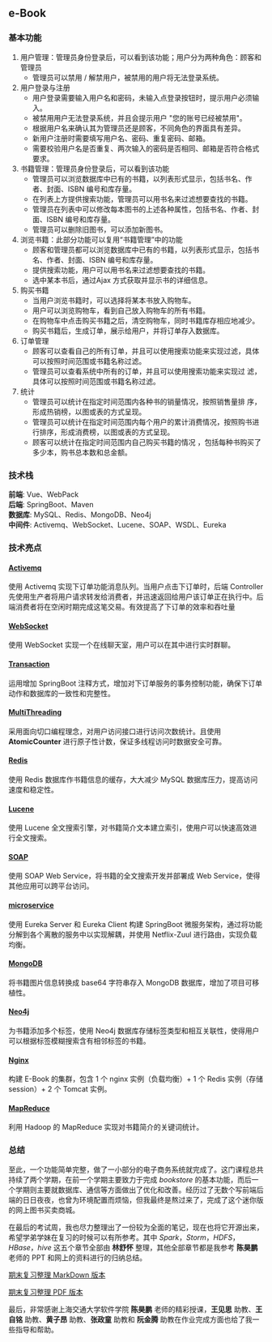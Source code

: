 ## e-Book

### 基本功能

1. 用户管理：管理员身份登录后，可以看到该功能；用户分为两种角色：顾客和管理员
	* 管理员可以禁用 / 解禁用户，被禁用的用户将无法登录系统。
2. 用户登录与注册
	* 用户登录需要输入用户名和密码，未输入点登录按钮时，提示用户必须输入。
	* 被禁用用户无法登录系统，并且会提示用户 "您的账号已经被禁用"。 
	* 根据用户名来确认其为管理员还是顾客，不同角色的界面具有差异。
	* 新用户注册时需要填写用户名、密码、重复密码、邮箱。
	* 需要校验用户名是否重复、两次输入的密码是否相同、邮箱是否符合格式要求。
3. 书籍管理：管理员身份登录后，可以看到该功能
	* 管理员可以浏览数据库中已有的书籍，以列表形式显示，包括书名、作者、封面、ISBN 编号和库存量。
	* 在列表上方提供搜索功能，管理员可以用书名来过滤想要查找的书籍。
	* 管理员在列表中可以修改每本图书的上述各种属性，包括书名、作者、封面、ISBN 编号和库存量。
	* 管理员可以删除旧图书，可以添加新图书。
4. 浏览书籍：此部分功能可以复用“书籍管理”中的功能
	* 顾客和管理员都可以浏览数据库中已有的书籍，以列表形式显示，包括书名、作者、封面、ISBN 编号和库存量。
	* 提供搜索功能，用户可以用书名来过滤想要查找的书籍。
	* 选中某本书后，通过Ajax 方式获取并显示书的详细信息。
5. 购买书籍
	* 当用户浏览书籍时，可以选择将某本书放入购物车。
	* 用户可以浏览购物车，看到自己放入购物车的所有书籍。
	* 在购物车中点击购买书籍之后，清空购物车，同时书籍库存相应地减少。
	* 购买书籍后，生成订单，展示给用户，并将订单存入数据库。
6. 订单管理
	* 顾客可以查看自己的所有订单，并且可以使用搜索功能来实现过滤，具体可以按照时间范围或书籍名称过滤。
	* 管理员可以查看系统中所有的订单，并且可以使用搜索功能来实现过
	滤，具体可以按照时间范围或书籍名称过滤。
7. 统计
	* 管理员可以统计在指定时间范围内各种书的销量情况，按照销售量排
	序，形成热销榜，以图或表的方式呈现。
	* 管理员可以统计在指定时间范围内每个用户的累计消费情况，按照购书进行排序，形成消费榜，以图或表的方式呈现。
	* 顾客可以统计在指定时间范围内自己购买书籍的情况 ，包括每种书购买了多少本，购书总本数和总金额。

### 技术栈

**前端**: Vue、WebPack </br>
**后端**: SpringBoot、Maven </br>
**数据库**: MySQL、Redis、MongoDB、Neo4j </br>
**中间件**: Activemq、WebSocket、Lucene、SOAP、WSDL、Eureka </br>

### 技术亮点

#### [Activemq](https://github.com/WilliamX1/bookstore/blob/main/hw/hw1/README.md)

使用 Activemq 实现下订单功能消息队列。当用户点击下订单时，后端 Controller 先使用生产者将用户请求转发给消费者，并迅速返回给用户该订单正在执行中。后端消费者将在空闲时期完成这笔交易。有效提高了下订单的效率和吞吐量

#### [WebSocket](https://github.com/WilliamX1/bookstore/blob/main/hw/hw2/README.md)

使用 WebSocket 实现一个在线聊天室，用户可以在其中进行实时群聊。

#### [Transaction](https://github.com/WilliamX1/bookstore/blob/main/hw/hw2/README.md)

运用增加 SpringBoot 注释方式，增加对下订单服务的事务控制功能，确保下订单动作和数据库的一致性和完整性。

#### [MultiThreading](https://github.com/WilliamX1/bookstore/blob/main/hw/hw3/README.md)

采用面向切口编程理念，对用户访问接口进行访问次数统计。且使用 **AtomicCounter** 进行原子性计数，保证多线程访问时数据安全可靠。

#### [Redis](https://github.com/WilliamX1/bookstore/blob/main/hw/hw3/README.md)

使用 Redis 数据库作书籍信息的缓存，大大减少 MySQL 数据库压力，提高访问速度和稳定性。

#### [Lucene](https://github.com/WilliamX1/bookstore/blob/main/hw/hw4/README.md)

使用 Lucene 全文搜索引擎，对书籍简介文本建立索引，使用户可以快速高效进行全文搜索。

#### [SOAP](https://github.com/WilliamX1/bookstore/blob/main/hw/hw4/README.md)

使用 SOAP Web Service，将书籍的全文搜索开发并部署成 Web Service，使得其他应用可以跨平台访问。

#### [microservice](https://github.com/WilliamX1/bookstore/blob/main/hw/hw5/README.md)

使用 Eureka Server 和 Eureka Client 构建 SpringBoot 微服务架构，通过将功能分解到各个离散的服务中以实现解耦，并使用 Netflix-Zuul 进行路由，实现负载均衡。

#### [MongoDB](https://github.com/WilliamX1/bookstore/blob/main/hw/hw8/README.md)

将书籍图片信息转换成 base64 字符串存入 MongoDB 数据库，增加了项目可移植性。

#### [Neo4j](https://github.com/WilliamX1/bookstore/blob/main/hw/hw8/README.md)

为书籍添加多个标签，使用 Neo4j 数据库存储标签类型和相互关联性，使得用户可以根据标签模糊搜索含有相邻标签的书籍。

#### [Nginx](https://github.com/WilliamX1/bookstore/blob/main/hw/hw10/README.md)

构建 E-Book 的集群，包含 1 个 nginx 实例（负载均衡）+ 1 个 Redis 实例（存储 session）+ 2 个 Tomcat 实例。

#### [MapReduce](https://github.com/WilliamX1/bookstore/blob/main/hw/hw11/README.md)

利用 Hadoop 的 MapReduce 实现对书籍简介的关键词统计。

### 总结

至此，一个功能简单完整，做了一小部分的电子商务系统就完成了。这门课程总共持续了两个学期，在前一个学期主要致力于完成 _bookstore_ 的基本功能，而后一个学期则主要就数据库、通信等方面做出了优化和改善。经历过了无数个写前端后端的日日夜夜，也曾为环境配置而烦恼，但我最终是熬过来了，完成了这个迷你版的网上图书买卖商城。

在最后的考试周，我也尽力整理出了一份较为全面的笔记，现在也将它开源出来，希望学弟学妹在复习的时候可以有所参考。其中 _Spark_，_Storm_，_HDFS_，_HBase_，_hive_ 这五个章节全部由 **林舒怀** 整理，其他全部章节都是我参考 **陈昊鹏** 老师的 PPT 和网上的资料进行的归纳总结。

[期末复习整理 MarkDown 版本](./FINAL_EXAM.md)

[期末复习整理 PDF 版本](./FINAL_EXAM.pdf)

最后，非常感谢上海交通大学软件学院 **陈昊鹏** 老师的精彩授课，**王见思** 助教、**王自铭** 助教、**黄子昂** 助教、**张政童** 助教和 **阮金腾** 助教在作业完成方面也给了我一些指导和帮助。



